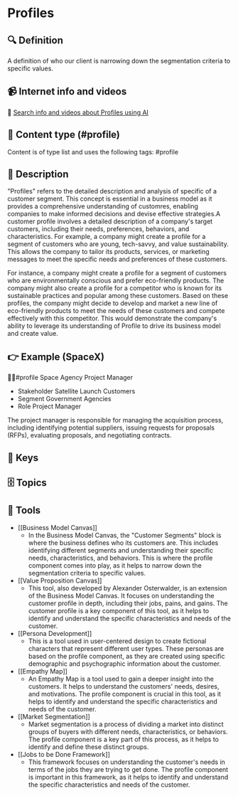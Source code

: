 
# Profiles


## 🔍 Definition
A definition of who our client is narrowing down the segmentation criteria to specific values.


## 📹 Internet info and videos
🤖 [Search info and videos about Profiles using AI](https://www.perplexity.ai/search?q=videos+about+Profiles:+A+definition.+Of+who+our+client+is.+Narrowing+down+the+segmentation+criteria+to+specific+values.
)

## 📰 Content type (#profile)
Content is of type list and uses the following tags: #profile


## 📖 Description
"Profiles" refers to the detailed description and analysis of specific of a customer segment. This concept is essential in a business model as it provides a comprehensive understanding of customres, enabling companies to make informed decisions and devise effective strategies.A customer profile involves a detailed description of a company's target customers, including their needs, preferences, behaviors, and characteristics. For example, a company might create a profile for a segment of customers who are young, tech-savvy, and value sustainability. This allows the company to tailor its products, services, or marketing messages to meet the specific needs and preferences of these customers.

For instance, a company might create a profile for a segment of customers who are environmentally conscious and prefer eco-friendly products. The company might also create a profile for a competitor who is known for its sustainable practices and popular among these customers. Based on these profiles, the company might decide to develop and market a new line of eco-friendly products to meet the needs of these customers and compete effectively with this competitor. This would demonstrate the company's ability to leverage its understanding of Profile to drive its business model and create value.

## 👉 Example (SpaceX)

🙎‍♂️#profile Space Agency Project Manager

* Stakeholder Satellite Launch Customers
* Segment Government Agencies
* Role Project Manager

The project manager is responsible for managing the acquisition process, including identifying potential suppliers, issuing requests for proposals (RFPs), evaluating proposals, and negotiating contracts.

## 🔑 Keys



## 🗄️ Topics


## 🧰 Tools
- [[Business Model Canvas]]
  - In the Business Model Canvas, the "Customer Segments" block is where the business defines who its customers are. This includes identifying different segments and understanding their specific needs, characteristics, and behaviors. This is where the profile component comes into play, as it helps to narrow down the segmentation criteria to specific values.
- [[Value Proposition Canvas]]
  - This tool, also developed by Alexander Osterwalder, is an extension of the Business Model Canvas. It focuses on understanding the customer profile in depth, including their jobs, pains, and gains. The customer profile is a key component of this tool, as it helps to identify and understand the specific characteristics and needs of the customer.
- [[Persona Development]]
  - This is a tool used in user-centered design to create fictional characters that represent different user types. These personas are based on the profile component, as they are created using specific demographic and psychographic information about the customer.
- [[Empathy Map]]
  - An Empathy Map is a tool used to gain a deeper insight into the customers. It helps to understand the customers' needs, desires, and motivations. The profile component is crucial in this tool, as it helps to identify and understand the specific characteristics and needs of the customer.
- [[Market Segmentation]]
  - Market segmentation is a process of dividing a market into distinct groups of buyers with different needs, characteristics, or behaviors. The profile component is a key part of this process, as it helps to identify and define these distinct groups.
- [[Jobs to be Done Framework]]
  - This framework focuses on understanding the customer's needs in terms of the jobs they are trying to get done. The profile component is important in this framework, as it helps to identify and understand the specific characteristics and needs of the customer.
